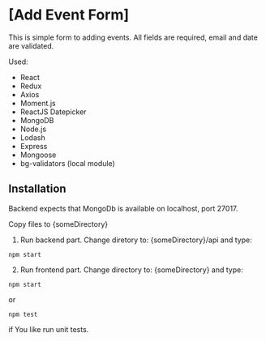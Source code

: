 # [Add Event Form]

This is simple form to adding events.
All fields are required, email and date are validated.

Used:
* React
* Redux
* Axios
* Moment.js
* ReactJS Datepicker
* MongoDB
* Node.js
* Lodash
* Express
* Mongoose
* bg-validators (local module)

## Installation
Backend expects that MongoDb is available on localhost, port 27017.

Copy files to {someDirectory} 

1. Run backend part. Change diretory to: {someDirectory}/api and type:
```console
npm start
```

2. Run frontend part. Change directory to: {someDirectory} and type:
```console
npm start
```
or 
```console
npm test
```
if You like run unit tests.
